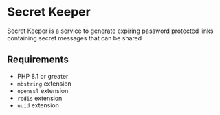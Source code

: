 # Secret Keeper
Secret Keeper is a service to generate expiring password protected links containing secret messages that can be shared

## Requirements

- PHP 8.1 or greater
- `mbstring` extension
- `openssl` extension
- `redis` extension
- `uuid` extension
